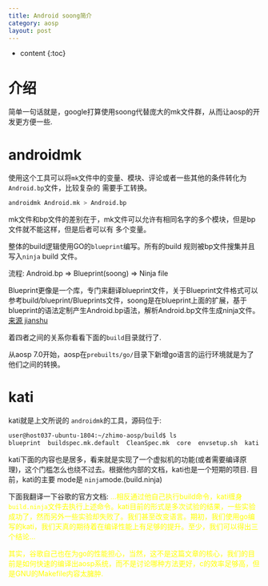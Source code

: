 ```yaml
---
title: Android soong简介
category: aosp
layout: post
---
```

* content
{:toc}

# 介绍
简单一句话就是，google打算使用soong代替庞大的mk文件群，从而让aosp的开发更方便一些.

# androidmk
使用这个工具可以将`mk`文件中的变量、模块、评论或者一些其他的条件转化为`Android.bp`文件，比较复杂的
需要手工转换。

```bash
androidmk Android.mk > Android.bp
```
mk文件和bp文件的差别在于，mk文件可以允许有相同名字的多个模块，但是bp文件就不能这样，但是后者可以有
多个变量。

整体的build逻辑使用GO的`blueprint`编写。所有的build 规则被bp文件搜集并且写入`ninja` build 文件。

流程: Android.bp  => Blueprint(soong) => Ninja file

Blueprint更像是一个库，专门来翻译blueprint文件，关于Blueprint文件格式可以参考build/blueprint/Blueprints文件，soong是在blueprint上面的扩展，基于blueprint的语法定制产生Android.bp语法，解析Android.bp文件生成ninja文件。
[来源 jianshu](https://www.jianshu.com/p/80013a768a45)

着四者之间的关系你看看下面的`build`目录就行了.

从aosp 7.0开始，aosp在`prebuilts/go/`目录下新增go语言的运行环境就是为了他们之间的转换。

# kati
kati就是上文所说的 `androidmk`的工具，源码位于:
```bash
user@host037-ubuntu-1804:~/zhimo-aosp/build$ ls
blueprint  buildspec.mk.default  CleanSpec.mk  core  envsetup.sh  kati  make  soong  target  tools
```
kati下面的内容也是居多，看来就是实现了一个虚拟机的功能(或者需要编译原理)，这个门槛怎么也绕不过去。根据他内部的文档，kati也是一个短期的项目.
目前，kati的主要 mode是 `ninja`mode.(build.ninja)

下面我翻译一下谷歌的官方文档:
<font color = "yellow"> ...相反通过他自己执行build命令，kati缠身`build.ninja`文件去执行上述命令。kati目前的形式是多次试验的结果，一些实验成功了，然而另外一些实验却失败了。我们甚至改变语言。期初，我们使用go编写的kati，我们天真的期待着在编译性能上有足够的提升。至少，我们可以得出三个结论...<font>

其实，谷歌自己也在为go的性能担心，当然，这不是这篇文章的核心，我们的目前是如何快速的编译出aosp系统，而不是讨论哪种方法更好，c的效率足够高，但是GNU的Makefile内容太臃肿.

